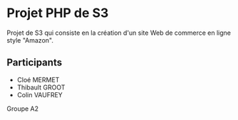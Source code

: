 # Projet PHP de S3

Projet de S3 qui consiste en la création d'un
site Web de commerce en ligne style "Amazon".

## Participants
- Cloé MERMET
- Thibault GROOT
- Colin VAUFREY

Groupe A2
